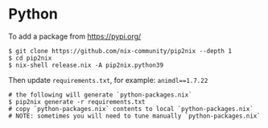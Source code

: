 # Python

To add a package from https://pypi.org/

```
$ git clone https://github.com/nix-community/pip2nix --depth 1
$ cd pip2nix
$ nix-shell release.nix -A pip2nix.python39
```

Then update `requirements.txt`, for example: `animdl==1.7.22`

```
# the following will generate `python-packages.nix`
$ pip2nix generate -r requirements.txt
# copy `python-packages.nix` contents to local `python-packages.nix`
# NOTE: sometimes you will need to tune manually `python-packages.nix`
```

